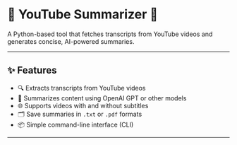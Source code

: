# 🎥 YouTube Summarizer 🧠

A Python-based tool that fetches transcripts from YouTube videos and generates concise, AI-powered summaries.

---

## ✨ Features

- 🔍 Extracts transcripts from YouTube videos
- 🧠 Summarizes content using OpenAI GPT or other models
- 🌐 Supports videos with and without subtitles
- 🗂️ Save summaries in `.txt` or `.pdf` formats
- 📦 Simple command-line interface (CLI)

---





